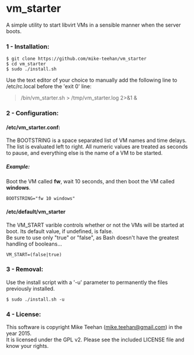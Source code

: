 # vm_starter  
A simple utility to start libvirt VMs in a sensible manner when the server boots.  
### 1 - Installation:  
```
$ git clone https://github.com/mike-teehan/vm_starter
$ cd vm_starter
$ sudo ./install.sh
```
Use the text editor of your choice to manually add the following line to /etc/rc.local before the 'exit 0' line:
> /bin/vm_starter.sh > /tmp/vm_starter.log 2>&1 &

### 2 - Configuration:
#### /etc/vm_starter.conf:
The BOOTSTRING is a space separated list of VM names and time delays. The list is evaluated left to right. 
All numeric values are treated as seconds to pause, and everything else is the name of a VM to be started.
##### Example:
Boot the VM called **fw**, wait 10 seconds, and then boot the VM called **windows**.  
```
BOOTSTRING="fw 10 windows"
```
#### /etc/default/vm_starter
The VM_START varible controls whether or not the VMs will be started at boot. Its default value, if undefined, is false.  
Be sure to use only "true" or "false", as Bash doesn't have the greatest handling of booleans...
```
VM_START=(false|true)
```
### 3 - Removal:
Use the install script with a '-u' parameter to permanently the files previously installed. 
```
$ sudo ./install.sh -u
```

### 4 - License:
This software is copyright Mike Teehan (<mike.teehan@gmail.com>) in the year 2015.  
It is licensed under the GPL v2. Please see the included LICENSE file and know your rights.

